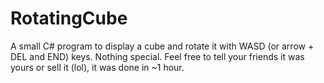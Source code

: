 # RotatingCube
A small C# program to display a cube and rotate it with WASD (or arrow + DEL and END) keys.
Nothing special. Feel free to tell your friends it was yours or sell it (lol), it was done in ~1 hour.